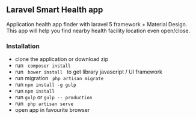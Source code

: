 ## Laravel Smart Health app

Application health app finder with laravel 5 framework + Material Design. This app will help you
find nearby health facility location even open/close. 

### Installation


* clone the application or download zip
* run <code> composer install </code>
* run <code> bower install </code> to get library javascript / UI framework
* run migration <code> php artisan migrate </code>
* run <code>npm install -g gulp</code>
* run <code>npm install</code>
* run <code>gulp</code> or <code>gulp -- production</code>
* run <code> php artisan serve </code>
* open app in favourite browser
